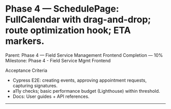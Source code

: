 # Phase 4 — SchedulePage: FullCalendar with drag-and-drop; route optimization hook; ETA markers.

Parent: Phase 4 — Field Service Management Frontend Completion — 10%
Milestone: Phase 4 - Field Service Mgmt Frontend

Acceptance Criteria
- Cypress E2E: creating events, approving appointment requests, capturing signatures.
- a11y checks; basic performance budget (Lighthouse) within threshold.
- Docs: User guides + API references.
- --
